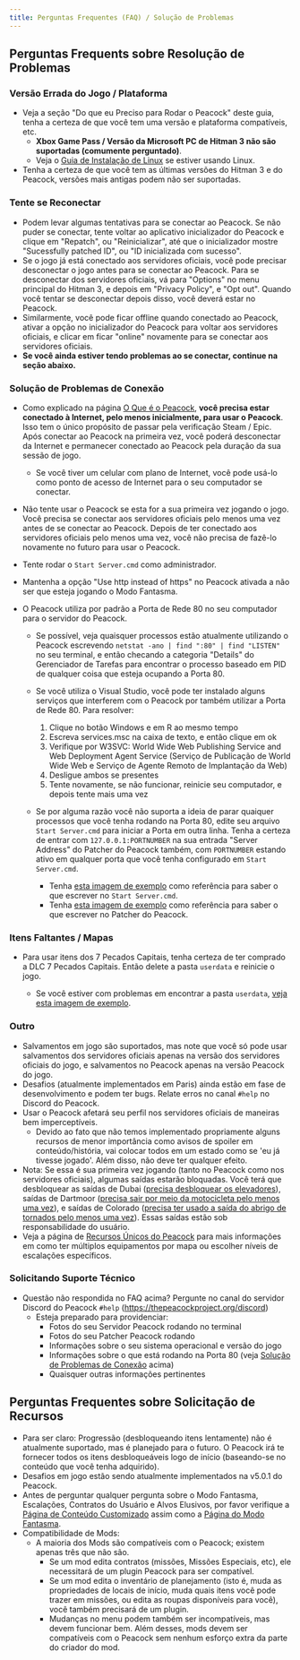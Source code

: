 ```yaml
---
title: Perguntas Frequentes (FAQ) / Solução de Problemas
---
```


## Perguntas Frequents sobre Resolução de Problemas

### Versão Errada do Jogo / Plataforma

-   Veja a seção "Do que eu Preciso para Rodar o Peacock" deste guia, tenha a certeza de que você tem uma versão e plataforma compatíveis, etc.
    -   **Xbox Game Pass / Versão da Microsoft PC de Hitman 3 não são suportadas (comumente perguntado)**.
    -   Veja o [Guia de Instalação de Linux](https://thepeacockproject.org/wiki/guides/linux-setup) se estiver usando Linux.
-   Tenha a certeza de que você tem as últimas versões do Hitman 3 e do Peacock, versões mais antigas podem não ser suportadas.

### Tente se Reconectar

-   Podem levar algumas tentativas para se conectar ao Peacock. Se não puder se conectar, tente voltar ao aplicativo inicializador do Peacock e clique em "Repatch", ou "Reinicializar", até que o inicializador mostre "Sucessfully patched ID", ou "ID inicializada com sucesso".
-   Se o jogo já está conectado aos servidores oficiais, você pode precisar desconectar o jogo antes para se conectar ao Peacock. Para se desconectar dos servidores oficiais, vá para "Options" no menu principal do Hitman 3, e depois em "Privacy Policy", e "Opt out". Quando você tentar se desconectar depois disso, você deverá estar no Peacock.
-   Similarmente, você pode ficar offline quando conectado ao Peacock, ativar a opção no inicializador do Peacock para voltar aos servidores oficiais, e clicar em ficar "online" novamente para se conectar aos servidores oficiais.
-   **Se você ainda estiver tendo problemas ao se conectar, continue na seção abaixo.**

### Solução de Problemas de Conexão

-   Como explicado na página [O Que é o Peacock](https://thepeacockproject.org/wiki/intel/what-is-peacock), **você precisa estar conectado à Internet, pelo menos inicialmente, para usar o Peacock**. Isso tem o único propósito de passar pela verificação Steam / Epic. Após conectar ao Peacock na primeira vez, você poderá desconectar da Internet e permanecer conectado ao Peacock pela duração da sua sessão de jogo.
    -   Se você tiver um celular com plano de Internet, você pode usá-lo como ponto de acesso de Internet para o seu computador se conectar.
-   Não tente usar o Peacock se esta for a sua primeira vez jogando o jogo. Você precisa se conectar aos servidores oficiais pelo menos uma vez antes de se conectar ao Peacock. Depois de ter conectado aos servidores oficiais pelo menos uma vez, você não precisa de fazê-lo novamente no futuro para usar o Peacock.
-   Tente rodar o `Start Server.cmd` como administrador.
-   Mantenha a opção "Use http instead of https" no Peacock ativada a não ser que esteja jogando o Modo Fantasma.

-   O Peacock utiliza por padrão a Porta de Rede 80 no seu computador para o servidor do Peacock.

    -   Se possível, veja quaisquer processos estão atualmente utilizando o Peacock escrevendo `netstat -ano | find ":80" | find "LISTEN"` no seu terminal, e então checando a categoria "Details" do Gerenciador de Tarefas para encontrar o processo baseado em PID de qualquer coisa que esteja ocupando a Porta 80.
    -   Se você utiliza o Visual Studio, você pode ter instalado alguns serviços que interferem com o Peacock por também utilizar a Porta de Rede 80. Para resolver:

        1. Clique no botão Windows e em R ao mesmo tempo
        2. Escreva services.msc na caixa de texto, e então clique em ok
        3. Verifique por W3SVC: World Wide Web Publishing Service and Web Deployment Agent Service (Serviço de Publicação de World Wide Web e Serviço de Agente Remoto de Implantação da Web)
        4. Desligue ambos se presentes
        5. Tente novamente, se não funcionar, reinicie seu computador, e depois tente mais uma vez

    -   Se por alguma razão você não suporta a ideia de parar quaiquer processos que você tenha rodando na Porta 80, edite seu arquivo `Start Server.cmd` para iniciar a Porta em outra linha. Tenha a certeza de entrar com `127.0.0.1:PORTNUMBER` na sua entrada "Server Address" do Patcher do Peacock também, com `PORTNUMBER` estando ativo em qualquer porta que você tenha configurado em `Start Server.cmd`.
        -   Tenha [esta imagem de exemplo](https://media.discordapp.net/attachments/839264571990343681/985885230634242048/unknown.png) como referência para saber o que escrever no `Start Server.cmd`.
        -   Tenha [esta imagem de exemplo](https://media.discordapp.net/attachments/839264571990343681/992523717869568050/unknown.png) como referência para saber o que escrever no Patcher do Peacock.

### Itens Faltantes / Mapas

-   Para usar itens dos 7 Pecados Capitais, tenha certeza de ter comprado a DLC 7 Pecados Capitais. Então delete a pasta `userdata` e reinicie o jogo.

    -   Se você estiver com problemas em encontrar a pasta `userdata`, [veja esta imagem de exemplo](https://media.discordapp.net/attachments/833505136290299935/991071183732613200/unknown.png).

### Outro

-   Salvamentos em jogo são suportados, mas note que você só pode usar salvamentos dos servidores oficiais apenas na versão dos servidores oficiais do jogo, e salvamentos no Peacock apenas na versão Peacock do jogo.
-   Desafios (atualmente implementados em Paris) ainda estão em fase de desenvolvimento e podem ter bugs. Relate erros no canal `#help` no Discord do Peacock.
-   Usar o Peacock afetará seu perfil nos servidores oficiais de maneiras bem imperceptíveis.
    -   Devido ao fato que não temos implementado propriamente alguns recursos de menor importância como avisos de spoiler em conteúdo/história, vai colocar todos em um estado como se 'eu já tivesse jogado'. Além disso, não deve ter qualquer efeito.
-   Nota: Se essa é sua primeira vez jogando (tanto no Peacock como nos servidores oficiais), algumas saídas estarão bloquadas. Você terá que desbloquear as saídas de Dubai ([precisa desbloquear os elevadores](https://youtu.be/IEQgRQyQRf8)), saídas de Dartmoor ([precisa sair por meio da motocicleta pelo menos uma vez](https://youtu.be/AJtJZe9jEi8?t=151)), e saídas de Colorado ([precisa ter usado a saída do abrigo de tornados pelo menos uma vez](https://youtu.be/3XKWHrKpXwk?t=140)). Essas saídas estão sob responsabilidade do usuário.
-   Veja a página de [Recursos Únicos do Peacock](../intel/loadout-profiles-elp) para mais informações em como ter múltiplos equipamentos por mapa ou escolher níveis de escalações específicos.

### Solicitando Suporte Técnico

-   Questão não respondida no FAQ acima? Pergunte no canal do servidor Discord do Peacock `#help` (https://thepeacockproject.org/discord)
    -   Esteja preparado para providenciar:
        -   Fotos do seu Servidor Peacock rodando no terminal
        -   Fotos do seu Patcher Peacock rodando
        -   Informações sobre o seu sistema operacional e versão do jogo
        -   Informações sobre o que está rodando na Porta 80 (veja [Solução de Problemas de Conexão](faq/#connection-troubleshooting) acima)
        -   Quaisquer outras informações pertinentes

## Perguntas Frequentes sobre Solicitação de Recursos

-   Para ser claro: Progressão (desbloqueando itens lentamente) não é atualmente suportado, mas é planejado para o futuro. O Peacock irá te fornecer todos os itens desbloqueáveis logo de início (baseando-se no conteúdo que você tenha adquirido).
-   Desafios em jogo estão sendo atualmente implementados na v5.0.1 do Peacock.
-   Antes de perguntar qualquer pergunta sobre o Modo Fantasma, Escalações, Contratos do Usuário e Alvos Elusivos, por favor verifique a [Página de Conteúdo Customizado](https://thepeacockproject.org/wiki/custom-content) assim como a [Página do Modo Fantasma](https://thepeacockproject.org/wiki/ghost-mode/).
-   Compatibilidade de Mods:
    -   A maioria dos Mods são compatíveis com o Peacock; existem apenas três que não são.
        -   Se um mod edita contratos (missões, Missões Especiais, etc), ele necessitará de um plugin Peacock para ser compatível.
        -   Se um mod edita o inventário de planejamento (isto é, muda as propriedades de locais de início, muda quais itens você pode trazer em missões, ou edita as roupas disponíveis para você), você também precisará de um plugin.
        -   Mudanças no menu podem também ser incompatíveis, mas devem funcionar bem. Além desses, mods devem ser compatíveis com o Peacock sem nenhum esforço extra da parte do criador do mod.
